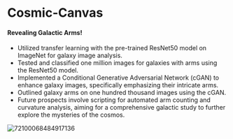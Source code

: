 # Cosmic-Canvas
#### Revealing Galactic Arms!

- Utilized transfer learning with the pre-trained ResNet50 model on ImageNet for galaxy image analysis.
- Tested and classified one million images for galaxies with arms using the ResNet50 model.
- Implemented a Conditional Generative Adversarial Network (cGAN) to enhance galaxy images, specifically emphasizing their intricate arms.
- Outlined galaxy arms on one hundred thousand images using the cGAN.
- Future prospects involve scripting for automated arm counting and curvature analysis, aiming for a comprehensive galactic study to further explore the mysteries of the cosmos.
  
![72100068484917136](https://github.com/SaiTeja-Erukude/Cosmic-Canvas/assets/72928639/9b9ad2c0-fa10-429a-bc3b-726b3cee401b)
